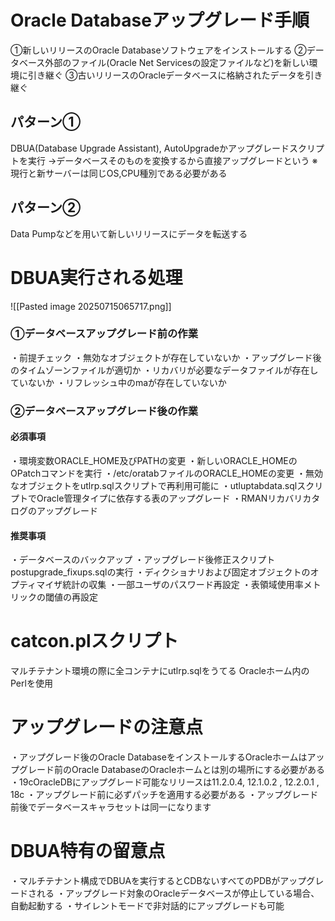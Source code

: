 # Oracle Databaseアップグレード手順
①新しいリリースのOracle Databaseソフトウェアをインストールする
②データベース外部のファイル(Oracle Net Servicesの設定ファイルなど)を新しい環境に引き継ぐ
③古いリリースのOracleデータベースに格納されたデータを引き継ぐ
## パターン①
DBUA(Database Upgrade Assistant), AutoUpgradeかアップグレードスクリプトを実行
→データベースそのものを変換するから直接アップグレードという
※現行と新サーバーは同じOS,CPU種別である必要がある
## パターン②
Data Pumpなどを用いて新しいリリースにデータを転送する

# DBUA実行される処理
![[Pasted image 20250715065717.png]]
### ①データベースアップグレード前の作業
・前提チェック
・無効なオブジェクトが存在していないか
・アップグレード後のタイムゾーンファイルが適切か
・リカバリが必要なデータファイルが存在していないか
・リフレッシュ中のmaが存在していないか
### ②データベースアップグレード後の作業
#### 必須事項
・環境変数ORACLE_HOME及びPATHの変更
・新しいORACLE_HOMEのOPatchコマンドを実行
・/etc/oratabファイルのORACLE_HOMEの変更
・無効なオブジェクトをutlrp.sqlスクリプトで再利用可能に
・utluptabdata.sqlスクリプトでOracle管理タイプに依存する表のアップグレード
・RMANリカバリカタログのアップグレード
#### 推奨事項
・データベースのバックアップ
・アップグレード後修正スクリプトpostupgrade_fixups.sqlの実行
・ディクショナリおよび固定オブジェクトのオプティマイザ統計の収集
・一部ユーザのパスワード再設定
・表領域使用率メトリックの閾値の再設定

# catcon.plスクリプト
マルチテナント環境の際に全コンテナにutlrp.sqlをうてる
Oracleホーム内のPerlを使用

# アップグレードの注意点
・アップグレード後のOracle DatabaseをインストールするOracleホームはアップグレード前のOracle DatabaseのOracleホームとは別の場所にする必要がある
・19cOracleDBにアップグレード可能なリリースは11.2.0.4,  12.1.0.2 , 12.2.0.1 , 18c
・アップグレード前に必ずパッチを適用する必要がある
・アップグレード前後でデータベースキャラセットは同一になります
# DBUA特有の留意点
・マルチテナント構成でDBUAを実行するとCDBないすべてのPDBがアップグレードされる
・アップグレード対象のOracleデータベースが停止している場合、自動起動する
・サイレントモードで非対話的にアップグレードも可能